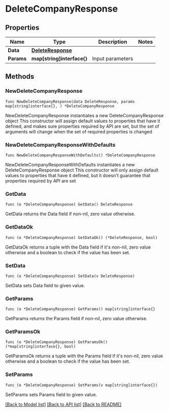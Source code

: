 # DeleteCompanyResponse

## Properties

Name | Type | Description | Notes
------------ | ------------- | ------------- | -------------
**Data** | [**DeleteResponse**](DeleteResponse.md) |  | 
**Params** | **map[string]interface{}** | Input parameters | 

## Methods

### NewDeleteCompanyResponse

`func NewDeleteCompanyResponse(data DeleteResponse, params map[string]interface{}, ) *DeleteCompanyResponse`

NewDeleteCompanyResponse instantiates a new DeleteCompanyResponse object
This constructor will assign default values to properties that have it defined,
and makes sure properties required by API are set, but the set of arguments
will change when the set of required properties is changed

### NewDeleteCompanyResponseWithDefaults

`func NewDeleteCompanyResponseWithDefaults() *DeleteCompanyResponse`

NewDeleteCompanyResponseWithDefaults instantiates a new DeleteCompanyResponse object
This constructor will only assign default values to properties that have it defined,
but it doesn't guarantee that properties required by API are set

### GetData

`func (o *DeleteCompanyResponse) GetData() DeleteResponse`

GetData returns the Data field if non-nil, zero value otherwise.

### GetDataOk

`func (o *DeleteCompanyResponse) GetDataOk() (*DeleteResponse, bool)`

GetDataOk returns a tuple with the Data field if it's non-nil, zero value otherwise
and a boolean to check if the value has been set.

### SetData

`func (o *DeleteCompanyResponse) SetData(v DeleteResponse)`

SetData sets Data field to given value.


### GetParams

`func (o *DeleteCompanyResponse) GetParams() map[string]interface{}`

GetParams returns the Params field if non-nil, zero value otherwise.

### GetParamsOk

`func (o *DeleteCompanyResponse) GetParamsOk() (*map[string]interface{}, bool)`

GetParamsOk returns a tuple with the Params field if it's non-nil, zero value otherwise
and a boolean to check if the value has been set.

### SetParams

`func (o *DeleteCompanyResponse) SetParams(v map[string]interface{})`

SetParams sets Params field to given value.



[[Back to Model list]](../README.md#documentation-for-models) [[Back to API list]](../README.md#documentation-for-api-endpoints) [[Back to README]](../README.md)


